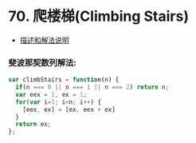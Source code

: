 # 70. 爬楼梯(Climbing Stairs)

* [描述和解法说明](https://www.yuque.com/tokido/xquvcp/vdgc7z)
  
### 斐波那契数列解法:
```js
var climbStairs = function(n) {
  if(n === 0 || n === 1 || n === 2) return n;
  var eex = 1, ex = 1;
  for(var i=1; i<n; i++) {
    [eex, ex] = [ex, eex + ex]
  }
  return ex;
};
```
